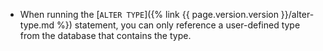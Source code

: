 - When running the [`ALTER TYPE`]({% link {{ page.version.version }}/alter-type.md %}) statement, you can only reference a user-defined type from the database that contains the type.